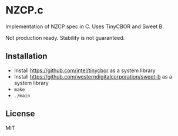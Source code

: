 # NZCP.c
Implementation of NZCP spec in C. Uses TinyCBOR and Sweet B.

Not production ready. Stability is not guaranteed.

## Installation
- Install https://github.com/intel/tinycbor as a system library
- Install https://github.com/westerndigitalcorporation/sweet-b as a system library
- `make`
- `./main`

## License
MIT
